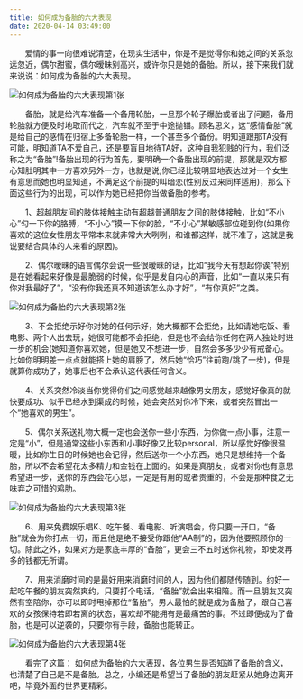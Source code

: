 ```yaml
---
title: 如何成为备胎的六大表现
date: 2020-04-14 03:49:00
---
```




       爱情的事一向很难说清楚，在现实生活中，你是不是觉得你和她之间的关系忽远忽近，偶尔甜蜜，偶尔暧昧别高兴，或许你只是她的备胎。所以，接下来我们就来说说：如何成为备胎的六大表现。

![如何成为备胎的六大表现第1张](/img/677bf7a7e8a042c222fdeed840e3d0f3.jpg)

　　备胎，就是给汽车准备一个备用轮胎，一旦那个轮子爆胎或者出了问题，备用轮胎就方便及时地取而代之，汽车就不至于中途抛锚。顾名思义，这“感情备胎”就是给自己的感情在归宿上多备轮胎一样，一个甚至多个备份。明知道跟那TA没有可能，明知道TA不爱自己，还是要盲目地待TA好，这种自我犯贱的行为，我们泛称之为“备胎”!备胎出现的行为首先，要明确一个备胎出现的前提，那就是双方都心知肚明其中一方喜欢另外一方，也就是说;你已经比较明显地表达过对一个女生有意思而她也明显知道，不满足这个前提的叫暗恋(性别反过来同样适用)，那么下面这些行为的出现，可以作为她已经把你当做备胎的参考。

　　1、超越朋友间的肢体接触主动有超越普通朋友之间的肢体接触，比如“不小心”勾一下你的胳膊，“不小心”摸一下你的脸，“不小心”某敏感部位碰到你(如果你喜欢的这位女性朋友平常本来就非常大大咧咧，和谁都这样，就不准了，这就是我说要结合具体的人来看的原因)。

　　2、偶尔暧昧的语言偶尔会说一些很暧昧的话，比如“我今天有想起你诶”特别是在她看起来好像是最脆弱的时候，似乎是发自内心的声音，比如“一直以来只有你对我最好了”，“没有你我还真不知道该怎么办才好”，“有你真好”之类。

![如何成为备胎的六大表现第2张](/img/f5b145c2c5b8f441fcc00436f22b497d.jpg)

　　3、不会拒绝示好你对她的任何示好，她大概都不会拒绝，比如请她吃饭、看电影、两个人出去玩，她很可能都不会拒绝，但是也不会给你任何在两人独处时进一步的机会(她知道你喜欢她，但是她又不想进一步，自然会多多少少有戒备心。比如你明明差一点点就能搭上她的肩膀了，然后她“恰巧”往前跑/跳了一步)，但是就算你成功了，她事后也不会承认这代表任何含义。

　　4、关系突然冷淡当你觉得你们之间感觉越来越像男女朋友，感觉好像真的就快要成功、似乎已经水到渠成的时候，她会突然对你冷下来，或者突然冒出一个“她喜欢的男生”。

　　5、偶尔关系送礼物大概一定也会送你一些小东西，为你做一点小事，注意一定是“小”，但是通常这些小东西和小事好像又比较personal，所以感觉好像很温暖，比如你生日的时候她也会记得，然后送你一个小东西，她只是想维持一个备胎，所以不会希望花太多精力和金钱在上面的。如果是真朋友，或者对你也有意思希望进一步，送你的东西会花心思，一定是有用的或者贵重的，不会是那种食之无味弃之可惜的鸡肋。

![如何成为备胎的六大表现第3张](/img/1b5d9d7dd068a9c1c85a349a43912f9f.jpg)

　　6、用来免费娱乐唱K、吃午餐、看电影、听演唱会，你只要一开口，“备胎”就会为你打点一切，而且他是绝不接受你跟他“AA制”的，因为他要照顾你的一切。除此之外，如果对方是家底丰厚的“备胎”，更会三不五时送你礼物，即使发再多的钱都无所谓。

　　7、用来消磨时间的是最好用来消磨时间的人，因为他们都随传随到。约好一起吃午餐的朋友突然爽约，只要打个电话，“备胎”就会出来相陪。而一旦朋友又突然有空陪你，亦可以即时甩掉那位“备胎”。男人最怕的就是成为备胎了，跟自己喜欢的女孩保持若即若离的状态，喜欢却不能拥有是最痛苦的事。不过即便成为了备胎，也是可以逆袭的，只要你有手段，备胎也能转正。

![如何成为备胎的六大表现第4张](/img/57a5f1f1b48f135b472cb91e7c3d716f.jpg)

　　看完了这篇： 如何成为备胎的六大表现，各位男生是否知道了备胎的含义，也清楚了自己是不是备胎。总之，小编还是希望当了备胎的朋友赶紧从她身边离开吧，毕竟外面的世界更精彩。